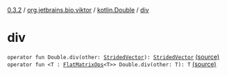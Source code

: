 [0.3.2](../../index.md) / [org.jetbrains.bio.viktor](../index.md) / [kotlin.Double](index.md) / [div](.)

# div

`operator fun Double.div(other: `[`StridedVector`](../-strided-vector/index.md)`): `[`StridedVector`](../-strided-vector/index.md) [(source)](https://github.com/JetBrains-Research/viktor/blob/0.3.2/src/main/kotlin/org/jetbrains/bio/viktor/DoubleExtensions.kt#L59)
`operator fun <T : `[`FlatMatrixOps`](../-flat-matrix-ops/index.md)`<T>> Double.div(other: T): T` [(source)](https://github.com/JetBrains-Research/viktor/blob/0.3.2/src/main/kotlin/org/jetbrains/bio/viktor/DoubleExtensions.kt#L65)